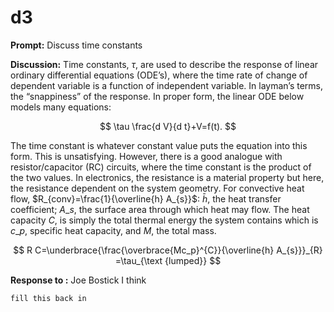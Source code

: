# d3

**Prompt:** Discuss time constants

**Discussion:** Time constants, $\tau$, are used to describe the response of linear ordinary differential equations \(ODE’s\), where the time rate of change of dependent variable is a function of independent variable. In layman’s terms, the “snappiness” of the response. In proper form, the linear ODE below models many equations:

$$
\tau \frac{d V}{d t}+V=f(t).
$$

The time constant is whatever constant value puts the equation into this form. This is unsatisfying. However, there is a good analogue with resistor/capacitor \(RC\) circuits, where the time constant is the product of the two values. In electronics, the resistance is a material property but here, the resistance dependent on the system geometry. For convective heat flow, $R_{conv}=\frac{1}{\overline{h} A_{s}}$: $\bar{h}$, the heat transfer coefficient; $A\_s$, the surface area through which heat may flow. The heat capacity $C$, is simply the total thermal energy the system contains which is $c\_p$, specific heat capacity, and $M$, the total mass.

$$
R C=\underbrace{\frac{\overbrace{Mc_p}^{C}}{\overline{h} A_{s}}}_{R} =\tau_{\text {lumped}}
$$

**Response to :** Joe Bostick I think

$\texttt{fill this back in}$

